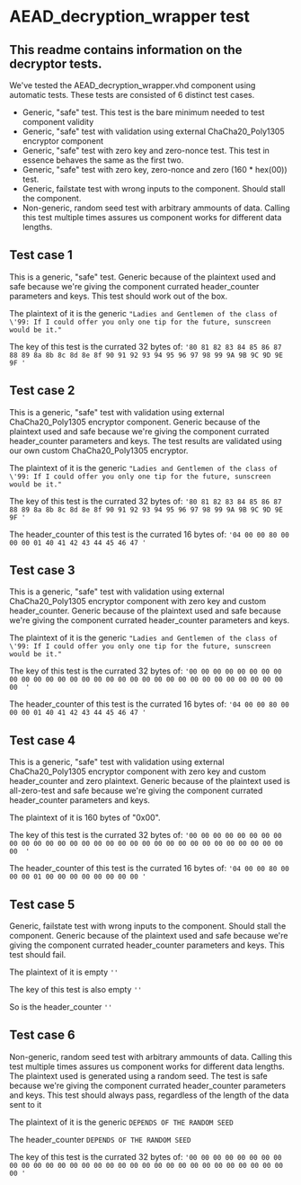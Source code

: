 # AEAD_decryption_wrapper test
## This readme contains information on the decryptor tests.

We've tested the AEAD_decryption_wrapper.vhd component using automatic tests. These tests are consisted of 6 distinct test cases.

- Generic, "safe" test. This test is the bare minimum needed to test component validity
- Generic, "safe" test with validation using external ChaCha20_Poly1305 encryptor component
- Generic, "safe" test with zero key and zero-nonce test. This test in essence behaves the same as the first two.
- Generic, "safe" test with zero key, zero-nonce and zero (160 * hex(00)) test. 
- Generic, failstate test with wrong inputs to the component. Should stall the component.
- Non-generic, random seed test with arbitrary ammounts of data. Calling this test multiple times assures us component works for different data lengths. 



## Test case 1
This is a generic, "safe" test. Generic because of the plaintext used and safe because we're giving the component currated header_counter parameters and keys. This test should work out of the box.


The plaintext of it is the generic `"Ladies and Gentlemen of the class of \'99: If I could offer you only one tip for the future, sunscreen would be it."` 

The key of this test is the currated 32 bytes of:  `'80 81 82 83 84 85 86 87 88 89 8a 8b 8c 8d 8e 8f 90 91 92 93 94 95 96 97 98 99 9A 9B 9C 9D 9E 9F '`


## Test case 2
This is a generic, "safe" test with validation using external ChaCha20_Poly1305 encryptor component. 
Generic because of the plaintext used and safe because we're giving the component currated header_counter parameters and keys. 
The test results are validated using our own custom ChaCha20_Poly1305 encryptor.


The plaintext of it is the generic `"Ladies and Gentlemen of the class of \'99: If I could offer you only one tip for the future, sunscreen would be it."` 

The key of this test is the currated 32 bytes of:  `'80 81 82 83 84 85 86 87 88 89 8a 8b 8c 8d 8e 8f 90 91 92 93 94 95 96 97 98 99 9A 9B 9C 9D 9E 9F '`

The header_counter of this test is the currated 16 bytes of:  `'04 00 00 80 00 00 00 01 40 41 42 43 44 45 46 47 '`


## Test case 3
This is a generic, "safe" test with validation using external ChaCha20_Poly1305 encryptor component with zero key and custom header_counter. 
Generic because of the plaintext used and safe because we're giving the component currated header_counter parameters and keys. 


The plaintext of it is the generic `"Ladies and Gentlemen of the class of \'99: If I could offer you only one tip for the future, sunscreen would be it."` 

The key of this test is the currated 32 bytes of:  `'00 00 00 00 00 00 00 00 00 00 00 00 00 00 00 00 00 00 00 00 00 00 00 00 00 00 00 00 00 00 00 00  '`

The header_counter of this test is the currated 16 bytes of:  `'04 00 00 80 00 00 00 01 40 41 42 43 44 45 46 47 '`



## Test case 4

This is a generic, "safe" test with validation using external ChaCha20_Poly1305 encryptor component with zero key and custom header_counter and zero plaintext. 
Generic because of the plaintext used is all-zero-test and safe because we're giving the component currated header_counter parameters and keys. 


The plaintext of it is 160 bytes of "0x00".

The key of this test is the currated 32 bytes of:  `'00 00 00 00 00 00 00 00 00 00 00 00 00 00 00 00 00 00 00 00 00 00 00 00 00 00 00 00 00 00 00 00  '`

The header_counter of this test is the currated 16 bytes of:  `'04 00 00 80 00 00 00 01 00 00 00 00 00 00 00 00 '`



## Test case 5
Generic, failstate test with wrong inputs to the component. Should stall the component.
Generic because of the plaintext used and safe because we're giving the component currated header_counter parameters and keys. This test should fail.


The plaintext of it is empty `''` 

The key of this test is also empty  `''`

So is the header_counter `''`



## Test case 6
Non-generic, random seed test with arbitrary ammounts of data. Calling this test multiple times assures us component works for different data lengths.  
The plaintext used is generated using a random seed.
The test is safe because we're giving the component currated header_counter parameters and keys.
This test should always pass, regardless of the length of the data sent to it 


The plaintext of it is the generic `DEPENDS OF THE RANDOM SEED` 

The header_counter `DEPENDS OF THE RANDOM SEED` 

The key of this test is the currated 32 bytes of:  `'00 00 00 00 00 00 00 00 00 00 00 00 00 00 00 00 00 00 00 00 00 00 00 00 00 00 00 00 00 00 00 00 '`